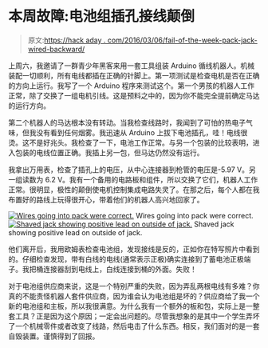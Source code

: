 # 本周故障:电池组插孔接线颠倒

> 原文:[https://hack aday . com/2016/03/06/fail-of-the-week-pack-jack-wired-backward/](https://hackaday.com/2016/03/06/fail-of-the-week-battery-pack-jack-wired-backwards/)

上周六，我邀请了一群青少年黑客来用一套工具组装 Arduino 循线机器人。机械装配一切顺利，所有电线都插在正确的针脚上。第一项测试是检查电机是否在正确的方向上运行。我写了一个 Arduino 程序来测试这个。第一个男孩的机器人工作正常，除了交换了一组电机引线。这是预料之中的，因为你不能完全提前确定马达的运行方向。

第二个机器人的马达根本没有转动。当我检查线路时，我闻到了可怕的热电子气味，但我没有看到任何烟雾。我迅速从 Arduino 上拔下电池插孔，哇！电线很烫。这不是好兆头。我检查了一下，电池工作正常。与另一个包装的比较表明，进入包装的电线位置正确。我插上另一包，但马达仍然没有运行。

我拿出万用表，检查了插孔上的电压，从中心连接器到枪管的电压是-5.97 V。另一组读数为 6.2 V。我有一个备用的电路板和组件，所以交换了它们，机器人工作正常。很明显，极性的颠倒使电机控制集成电路失灵了。在那之后，每个人都在我布置好的路线上玩得很开心，带着他们的机器人高兴地回家了。

 [![Wires going into pack were correct.](../Images/f3268a06e3c3b21f2b1761a54d3dc289.png "P1020594")](https://hackaday.com/2016/03/06/fail-of-the-week-battery-pack-jack-wired-backwards/p1020594/) Wires going into pack were correct. [![Shaved jack showing positive lead on outside of jack.](../Images/843693d7ea80d6c733e8916e04017aed.png "P1020599")](https://hackaday.com/2016/03/06/fail-of-the-week-battery-pack-jack-wired-backwards/p1020599/) Shaved jack showing positive lead on outside of jack.

他们离开后，我用欧姆表检查电池组，发现接线是反的，正如你在特写照片中看到的。仔细检查发现，带有白线的电线(通常表示正极)确实连接到了蓄电池正极端子。我把桶连接器刮到电线上，白线连接到桶的外面。失败！

对于电池组供应商来说，这是一个特别严重的失败，因为弄乱两根电线有多难？你真的不能责怪机器人套件供应商，因为谁会认为电池组是坏的？供应商给了我一个新的电池组和主板，所以我很满意。为什么我有一个额外的板和包，实际上是一整套工具？正是因为这个原因；一定会出问题的。尽管我想象的是其中一个学生弄坏了一个机械零件或者改变了线路，然后电击了什么东西。相反，我们面对的是一套自毁装置。谨慎得到了回报。